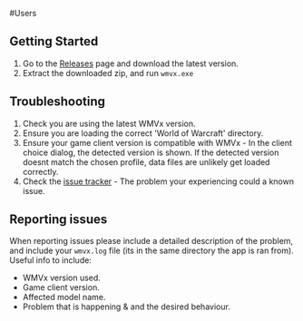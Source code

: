 #Users

## Getting Started

1. Go to the [Releases](https://github.com/Frostshake/WMVx/releases) page and download the latest version.
2. Extract the downloaded zip, and run `wmvx.exe`

## Troubleshooting

1. Check you are using the latest WMVx version.
2. Ensure you are loading the correct 'World of Warcraft' directory.
3. Ensure your game client version is compatible with WMVx - In the client choice dialog, the detected version is shown. If the detected version doesnt match the chosen profile, data files are unlikely get loaded correctly.
4. Check the [issue tracker](https://github.com/Frostshake/WMVx/issues) - The problem your experiencing could a known issue.


## Reporting issues
When reporting issues please include a detailed description of the problem, and include your `wmvx.log` file (its in the same directory the app is ran from). 
Useful info to include:
- WMVx version used.
- Game client version.
- Affected model name.
- Problem that is happening & and the desired behaviour.